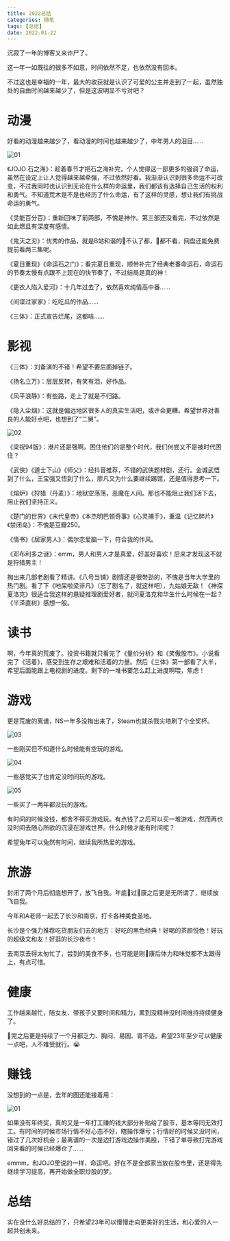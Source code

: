 ```yaml
---
title: 2022总结
categories: 随笔
tags: [总结]
date: 2022-01-22
---
```


沉寂了一年的博客又来诈尸了。

这一年一如既往的很多不如意，时间依然不足，也依然没有回本。

<!--more-->

不过这也是幸福的一年，最大的收获就是认识了可爱的公主并走到了一起，虽然独处的自由时间越来越少了，但是这波明显不亏对吧？

# 动漫

好看的动漫越来越少了，看动漫的时间也越来越少了，中年男人的泪目……

![01](/2023/01/01.jpg)

《JOJO 石之海》：趁着春节才把石之海补完，个人觉得这一部更多的强调了命运，虽然在设定上让人觉得越来越牵强，不过依然好看。我渐渐认识到很多命运不可改变，不过我同时也认识到无论在什么样的命运里，我们都该有选择自己生活的权利和勇气。不知道荒木是不是也经历了什么命运，有了这样的灵感，想让我们有挑战命运的勇气。

《灵能百分百》：重新回味了前两部，不愧是神作。第三部还没看完，不过依然是如此燃且有深度有感情。

《鬼灭之刃》：优秀的作品，就是B站和谐的🐴不认了都，🐶都不看，网盘还能免费提前看两三集呢。

《夏日重现》《命运石之门》：看完夏日重现，顺带补完了经典老番命运石，命运石的节奏太慢有点跟不上现在的快节奏了，不过结局是真的神！

《更衣人陷入爱河》：十几年过去了，依然喜欢纯情高中番……

《间谍过家家》：吃吃瓜的作品……

《三体》：正式宣告烂尾，这都啥……

# 影视

《三体》：刘备演的不错！希望不要后面掉链子。

《扬名立万》：层层反转，有笑有泪，好作品。

《风平浪静》：有些路，走上了就是不归路。

《隐入尘烟》：这就是偏远地区很多人的真实生活吧，或许会更糟。希望世界对善良的人能好点吧，也想到了“二舅”。

![02](/2023/01/02.png)

《梁祝94版》：港片还是强啊。困住他们的是整个时代，我们何尝又不是被时代困住？

《武侠》《道士下山》《师父》：经抖音推荐，不错的武侠题材剧，还行。金城武悟到了什么，王宝强又悟到了什么，廖凡又为什么要继续踢馆，还是值得思考一下。

《熔炉》《狩猎（丹麦）》：地狱空荡荡，恶魔在人间。那也不能阻止我们活下去，阻止我们坚持正义。

《楚门的世界》《末代皇帝》《本杰明巴顿奇事》《心灵捕手》，重温《记忆碎片》《禁闭岛》：不愧是豆瓣250。

《情书》《居家男人》：偶尔恋爱脑一下，符合我的作风。

《邓布利多之谜》：emm，男人和男人才是真爱，好盖好喜欢！后来才发现这不就是狩猎男主！

掏出来几部老剧看了精讲。《八号当铺》剧情还是很带劲的，不愧是当年大学里的热门剧。看了下《吔屎啦梁非凡》（忘了剧名了，就这样吧），九姑娘无敌！《神探夏洛克》很适合我这样的悬疑推理剧爱好者，就问夏洛克和华生什么时候在一起？《半泽直树》感想一般。

# 读书

啊，今年真的荒废了。投资书籍就只看完了《量价分析》和《笑傲股市》。小说看完了《活着》，感受到生存之艰难和活着的力量。然后《三体》第一部看了大半，希望后面能跟上电视剧的进度。剩下的一堆书要怎么赶上进度啊喂，焦虑！

# 游戏

更是荒废的离谱，NS一年多没掏出来了，Steam也就杀戮尖塔刷了个全奖杯。

![03](/2023/01/03.png)

一些刚买但不知道什么时候能有空玩的游戏。

![04](/2023/01/04.png)

一些感觉买了也肯定没时间玩的游戏。

![05](/2023/01/05.png)

一些买了一两年都没玩的游戏。

有时间的时候没钱，都舍不得买游戏玩。有点钱了之后可以买一堆游戏，然而再也没时间去随心所欲的沉浸在游戏世界。什么时候才能有时间呢？

希望兔年可以兔然有时间，继续我所热爱的游戏。

# 旅游

封闭了两个月后彻底想开了，放飞自我。年底🐑过🐑康之后更是无所谓了，继续放飞自我。

今年和A老师一起去了长沙和南京，打卡各种美食圣地。

长沙是个强力推荐吃货朋友们去的地方：好吃的黑色经典！好喝的茶颜悦色！好玩的超级文和友！好逛的长沙夜市！

去南京去得太匆忙了，尝到的美食不多，也可能是刚🐑康后体力和味觉都不太跟得上，有点可惜。

# 健康

工作越来越忙，陪女友、带孩子又要时间和精力，累到没精神没时间维持持续健身了。

🐑完之后更是持续了一个月都乏力、胸闷、易困、胃不适。希望23年至少可以健康一点吧，人不难受就行。😭

# 赚钱

没想到的一点是，去年的图还能接着用：

![01](/2022/01/01.jpg)

如果没有年终奖，真的又是一年打工赚的钱大部分补贴给了股市，基本等同无效打工。有时间的时候市场行情不好心态不好，瞎操作爆亏；行情好的时候又没时间，错过了几次好机会；最离谱的一次是边打游戏边操作美股，下错了单导致打完游戏回来看的时候已经爆仓了……

emmm，和JOJO里说的一样，命运吧。好在不是全部家当放在股市里，还是得先继续学习提高，再开始做全职炒股的梦。

# 总结

实在没什么好总结的了，只希望23年可以慢慢走向更美好的生活，和心爱的人一起共创未来。